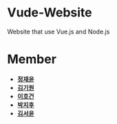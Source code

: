 # Vude-Website
Website that use Vue.js and Node.js

# Member

- **[정재윤](http://www.github.com/lastdefiance20)**
- **[김기원](http://www.github.com/justkiwon)**
- **[이호건](http://www.github.com/Hogeon-Lee)**
- **[박지후](http://www.github.com/janett105)**
- **[김서윤](http://www.github.com)**
